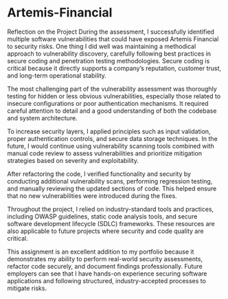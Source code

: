 # Artemis-Financial
Reflection on the Project
During the assessment, I successfully identified multiple software vulnerabilities that could have exposed Artemis Financial to security risks. One thing I did well was maintaining a methodical approach to vulnerability discovery, carefully following best practices in secure coding and penetration testing methodologies. Secure coding is critical because it directly supports a company’s reputation, customer trust, and long-term operational stability.

The most challenging part of the vulnerability assessment was thoroughly testing for hidden or less obvious vulnerabilities, especially those related to insecure configurations or poor authentication mechanisms. It required careful attention to detail and a good understanding of both the codebase and system architecture.

To increase security layers, I applied principles such as input validation, proper authentication controls, and secure data storage techniques. In the future, I would continue using vulnerability scanning tools combined with manual code review to assess vulnerabilities and prioritize mitigation strategies based on severity and exploitability.

After refactoring the code, I verified functionality and security by conducting additional vulnerability scans, performing regression testing, and manually reviewing the updated sections of code. This helped ensure that no new vulnerabilities were introduced during the fixes.

Throughout the project, I relied on industry-standard tools and practices, including OWASP guidelines, static code analysis tools, and secure software development lifecycle (SDLC) frameworks. These resources are also applicable to future projects where security and code quality are critical.

This assignment is an excellent addition to my portfolio because it demonstrates my ability to perform real-world security assessments, refactor code securely, and document findings professionally. Future employers can see that I have hands-on experience securing software applications and following structured, industry-accepted processes to mitigate risks.

